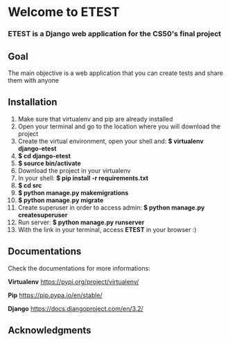 # Welcome to ETEST
### ETEST is a Django web application for the CS50's final project 

## Goal
The main objective is a web application that you can create tests and share them with anyone

## Installation
1.	Make sure that virtualenv and pip are already installed
2.	Open your terminal and go to the location where you will download the project
3.	Create the virtual environment, open your shell and: **$ virtualenv django-etest**
4.	**$ cd django-etest**
5.	**$ source bin/activate**
6.	Download the project in your virtualenv
7.	In your shell: **$ pip install -r requirements.txt**
8.	**$ cd src**
9. 	**$ python manage.py makemigrations**
10.	**$ python manage.py migrate**
11.	Create superuser in order to access admin: **$ python manage.py createsuperuser**
12. Run server: **$ python manage.py runserver**
13. With the link in your terminal, access **ETEST** in your browser :)

## Documentations
Check the documentations for more informations:

**Virtualenv** https://pypi.org/project/virtualenv/

**Pip** https://pip.pypa.io/en/stable/

**Django** https://docs.djangoproject.com/en/3.2/

## Acknowledgments




